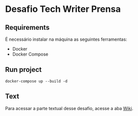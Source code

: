 # Desafio Tech Writer Prensa

## Requirements

É necessário instalar na máquina as seguintes ferramentas:

- Docker
- Docker Compose

## Run project

```shell
docker-compose up --build -d
```

## Text

Para acessar a parte textual desse desafio, acesse a aba [Wiki](https://github.com/dadascathach/desafio-tech-writer-prensa/wiki/Use-a-API-de-Tabela-de-BINs-da-Elo-para-desenvolver-uma-aplica%C3%A7%C3%A3o-web-simples).
 
